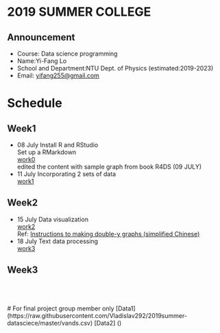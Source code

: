 # 2019 SUMMER COLLEGE <br/>
## Announcement
* Course: Data science programming <br/>
* Name:Yi-Fang Lo <br/>
* School and Department:NTU Dept. of Physics (estimated:2019-2023)<br/>
* Email: yifang255@gmail.com <br/>
# Schedule <br/>
## Week1 <br/>
* 08 July Install R and RStudio <br/>
Set up a RMarkdown <br/>
[work0](https://vladislav292.github.io/2019summer-datasciece/work1/1.html) <br/>
edited the content with sample graph from book R4DS (09 JULY) <br/>
* 11 July Incorporating 2 sets of data <br/>
[work1](https://vladislav292.github.io/2019summer-datasciece/work2/work2.html)
## Week2 <br/>
* 15 July Data visualization <br/>
[work2](https://vladislav292.github.io/2019summer-datasciece/work3/work3.html)<br/>
Ref: [Instructions to making double-y graphs (simplified Chinese)](https://blog.csdn.net/kMD8d5R/article/details/81713813)
* 18 July Text data processing <br/>
[work3](https://vladislav292.github.io/2019summer-datasciece/work4/work4.html)<br/>
## Week3<br/>
<br/>
<br/>
<br/>
#  For final project group member only
[Data1] (https://raw.githubusercontent.com/Vladislav292/2019summer-datasciece/master/vands.csv)
[Data2] ()
